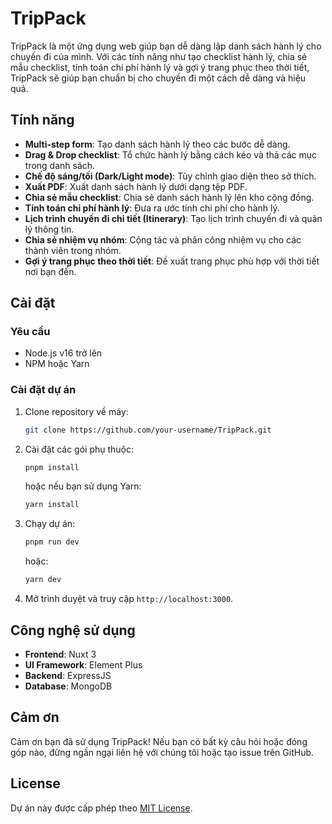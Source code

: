 
# TripPack

TripPack là một ứng dụng web giúp bạn dễ dàng lập danh sách hành lý cho chuyến đi của mình. Với các tính năng như tạo checklist hành lý, chia sẻ mẫu checklist, tính toán chi phí hành lý và gợi ý trang phục theo thời tiết, TripPack sẽ giúp bạn chuẩn bị cho chuyến đi một cách dễ dàng và hiệu quả.

## Tính năng

- **Multi-step form**: Tạo danh sách hành lý theo các bước dễ dàng.
- **Drag & Drop checklist**: Tổ chức hành lý bằng cách kéo và thả các mục trong danh sách.
- **Chế độ sáng/tối (Dark/Light mode)**: Tùy chỉnh giao diện theo sở thích.
- **Xuất PDF**: Xuất danh sách hành lý dưới dạng tệp PDF.
- **Chia sẻ mẫu checklist**: Chia sẻ danh sách hành lý lên kho cộng đồng.
- **Tính toán chi phí hành lý**: Đưa ra ước tính chi phí cho hành lý.
- **Lịch trình chuyến đi chi tiết (Itinerary)**: Tạo lịch trình chuyến đi và quản lý thông tin.
- **Chia sẻ nhiệm vụ nhóm**: Cộng tác và phân công nhiệm vụ cho các thành viên trong nhóm.
- **Gợi ý trang phục theo thời tiết**: Đề xuất trang phục phù hợp với thời tiết nơi bạn đến.

## Cài đặt

### Yêu cầu

- Node.js v16 trở lên
- NPM hoặc Yarn

### Cài đặt dự án

1. Clone repository về máy:
   ```bash
   git clone https://github.com/your-username/TripPack.git
   ```

2. Cài đặt các gói phụ thuộc:
   ```bash
   pnpm install
   ```
   hoặc nếu bạn sử dụng Yarn:
   ```bash
   yarn install
   ```

3. Chạy dự án:
   ```bash
   pnpm run dev
   ```
   hoặc:
   ```bash
   yarn dev
   ```

4. Mở trình duyệt và truy cập `http://localhost:3000`.

## Công nghệ sử dụng

- **Frontend**: Nuxt 3
- **UI Framework**: Element Plus
- **Backend**: ExpressJS
- **Database**: MongoDB

## Cảm ơn

Cảm ơn bạn đã sử dụng TripPack! Nếu bạn có bất kỳ câu hỏi hoặc đóng góp nào, đừng ngần ngại liên hệ với chúng tôi hoặc tạo issue trên GitHub.

## License

Dự án này được cấp phép theo [MIT License](LICENSE).
